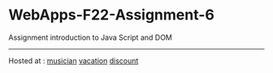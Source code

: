 # WebApps-F22-Assignment-6
Assignment introduction to Java Script and DOM
***
Hosted at : [musician](https://44-563-web-apps-f22.github.io/44563-webapps-assignment-6-dheerajkrishna458/musician.html)
            [vacation](https://44-563-web-apps-f22.github.io/44563-webapps-assignment-6-dheerajkrishna458/vacation.html)
            [discount](https://44-563-web-apps-f22.github.io/44563-webapps-assignment-6-dheerajkrishna458/discount.html)